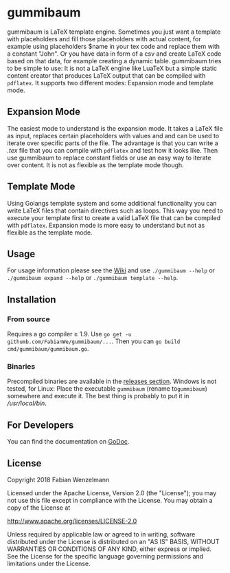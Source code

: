 
# gummibaum
gummibaum is LaTeX template engine. Sometimes you just want a template with placeholders and fill those placeholders with actual content, for example using placeholders $name in your tex code and replace them with a constant "John". Or you have data in form of a csv and create LaTeX code based on that data, for example creating a dynamic table.
gummibaum tries to be simple to use: It is not a LaTeX engine like LuaTeX but a simple static content creator that produces LaTeX output that can be compiled with `pdflatex`.
It supports two different modes: Expansion mode and template mode.
## Expansion Mode
The easiest mode to understand is the expansion mode. It takes a LaTeX file as input, replaces certain placeholders with values and and can be used to iterate over specific parts of the file. The advantage is that you can write a *.tex* file that you can compile with `pdflatex` and test how it looks like. Then use gummibaum to replace constant fields or use an easy way to iterate over content. It is not as flexible as the template mode though.
## Template Mode
Using Golangs template system and some additional functionality you can write LaTeX files that contain directives such as loops. This way you need to execute your template first to create a valid LaTeX file that can be compiled with `pdflatex`.
Expansion mode is more easy to understand but not as flexible as the template mode.
## Usage
For usage information please see the [Wiki](https://github.com/FabianWe/gummibaum/wiki) and use `./gummibaum --help` or `./gummibaum expand --help` or `./gummibaum template --help`.
## Installation
### From source
Requires a go compiler ≥ 1.9. Use `go get -u githumb.com/FabianWe/gummibaum/...`. Then you can `go build cmd/gummibaum/gummibaum.go`.
### Binaries
Precompiled binaries are available in the [releases section](https://github.com/FabianWe/gummibaum/releases).
Windows is not tested, for Linux: Place the executable `gummibaum` (rename to`gummibaum`) somewhere and execute it. The best thing is probably to put it in */usr/local/bin*.
## For Developers
You can find the documentation on [GoDoc](https://godoc.org/github.com/FabianWe/gummibaum).
## License
Copyright 2018 Fabian Wenzelmann

Licensed under the Apache License, Version 2.0 (the "License");
you may not use this file except in compliance with the License.
You may obtain a copy of the License at

http://www.apache.org/licenses/LICENSE-2.0

Unless required by applicable law or agreed to in writing, software
distributed under the License is distributed on an "AS IS" BASIS,
WITHOUT WARRANTIES OR CONDITIONS OF ANY KIND, either express or implied.
See the License for the specific language governing permissions and
limitations under the License.
